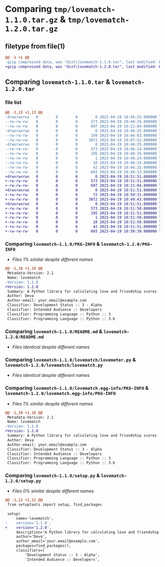 # Comparing `tmp/lovematch-1.1.0.tar.gz` & `tmp/lovematch-1.2.0.tar.gz`

## filetype from file(1)

```diff
@@ -1 +1 @@
-gzip compressed data, was "dist\lovematch-1.1.0.tar", last modified: Wed Apr 19 10:46:25 2023, max compression
+gzip compressed data, was "dist\lovematch-1.2.0.tar", last modified: Wed Apr 19 10:51:51 2023, max compression
```

## Comparing `lovematch-1.1.0.tar` & `lovematch-1.2.0.tar`

### file list

```diff
@@ -1,13 +1,13 @@
-drwxrwxrwx   0        0        0        0 2023-04-19 10:46:25.000000 lovematch-1.1.0/
--rw-rw-rw-   0        0        0      573 2023-04-19 10:46:25.000000 lovematch-1.1.0/PKG-INFO
--rw-rw-rw-   0        0        0      697 2023-04-19 10:21:04.000000 lovematch-1.1.0/README.md
-drwxrwxrwx   0        0        0        0 2023-04-19 10:46:25.000000 lovematch-1.1.0/lovematch/
--rw-rw-rw-   0        0        0      199 2023-04-19 10:46:03.000000 lovematch-1.1.0/lovematch/__init__.py
--rw-rw-rw-   0        0        0     3072 2023-04-19 10:07:52.000000 lovematch-1.1.0/lovematch/lovemeter.py
-drwxrwxrwx   0        0        0        0 2023-04-19 10:46:25.000000 lovematch-1.1.0/lovematch.egg-info/
--rw-rw-rw-   0        0        0      573 2023-04-19 10:46:24.000000 lovematch-1.1.0/lovematch.egg-info/PKG-INFO
--rw-rw-rw-   0        0        0      195 2023-04-19 10:46:25.000000 lovematch-1.1.0/lovematch.egg-info/SOURCES.txt
--rw-rw-rw-   0        0        0        1 2023-04-19 10:46:24.000000 lovematch-1.1.0/lovematch.egg-info/dependency_links.txt
--rw-rw-rw-   0        0        0       10 2023-04-19 10:46:24.000000 lovematch-1.1.0/lovematch.egg-info/top_level.txt
--rw-rw-rw-   0        0        0       42 2023-04-19 10:46:25.000000 lovematch-1.1.0/setup.cfg
--rw-rw-rw-   0        0        0      693 2023-04-19 10:46:13.000000 lovematch-1.1.0/setup.py
+drwxrwxrwx   0        0        0        0 2023-04-19 10:51:51.000000 lovematch-1.2.0/
+-rw-rw-rw-   0        0        0      573 2023-04-19 10:51:51.000000 lovematch-1.2.0/PKG-INFO
+-rw-rw-rw-   0        0        0      697 2023-04-19 10:21:04.000000 lovematch-1.2.0/README.md
+drwxrwxrwx   0        0        0        0 2023-04-19 10:51:51.000000 lovematch-1.2.0/lovematch/
+-rw-rw-rw-   0        0        0       72 2023-04-19 10:50:31.000000 lovematch-1.2.0/lovematch/__init__.py
+-rw-rw-rw-   0        0        0     3072 2023-04-19 10:49:43.000000 lovematch-1.2.0/lovematch/lovematch.py
+drwxrwxrwx   0        0        0        0 2023-04-19 10:51:51.000000 lovematch-1.2.0/lovematch.egg-info/
+-rw-rw-rw-   0        0        0      573 2023-04-19 10:51:50.000000 lovematch-1.2.0/lovematch.egg-info/PKG-INFO
+-rw-rw-rw-   0        0        0      195 2023-04-19 10:51:51.000000 lovematch-1.2.0/lovematch.egg-info/SOURCES.txt
+-rw-rw-rw-   0        0        0        1 2023-04-19 10:51:50.000000 lovematch-1.2.0/lovematch.egg-info/dependency_links.txt
+-rw-rw-rw-   0        0        0       10 2023-04-19 10:51:50.000000 lovematch-1.2.0/lovematch.egg-info/top_level.txt
+-rw-rw-rw-   0        0        0       42 2023-04-19 10:51:51.000000 lovematch-1.2.0/setup.cfg
+-rw-rw-rw-   0        0        0      693 2023-04-19 10:50:39.000000 lovematch-1.2.0/setup.py
```

### Comparing `lovematch-1.1.0/PKG-INFO` & `lovematch-1.2.0/PKG-INFO`

 * *Files 1% similar despite different names*

```diff
@@ -1,10 +1,10 @@
 Metadata-Version: 2.1
 Name: lovematch
-Version: 1.1.0
+Version: 1.2.0
 Summary: A Python library for calculating love and friendship scores
 Author: Deva
 Author-email: your.email@example.com
 Classifier: Development Status :: 3 - Alpha
 Classifier: Intended Audience :: Developers
 Classifier: Programming Language :: Python :: 3
 Classifier: Programming Language :: Python :: 3.6
```

### Comparing `lovematch-1.1.0/README.md` & `lovematch-1.2.0/README.md`

 * *Files identical despite different names*

### Comparing `lovematch-1.1.0/lovematch/lovemeter.py` & `lovematch-1.2.0/lovematch/lovematch.py`

 * *Files identical despite different names*

### Comparing `lovematch-1.1.0/lovematch.egg-info/PKG-INFO` & `lovematch-1.2.0/lovematch.egg-info/PKG-INFO`

 * *Files 1% similar despite different names*

```diff
@@ -1,10 +1,10 @@
 Metadata-Version: 2.1
 Name: lovematch
-Version: 1.1.0
+Version: 1.2.0
 Summary: A Python library for calculating love and friendship scores
 Author: Deva
 Author-email: your.email@example.com
 Classifier: Development Status :: 3 - Alpha
 Classifier: Intended Audience :: Developers
 Classifier: Programming Language :: Python :: 3
 Classifier: Programming Language :: Python :: 3.6
```

### Comparing `lovematch-1.1.0/setup.py` & `lovematch-1.2.0/setup.py`

 * *Files 0% similar despite different names*

```diff
@@ -1,12 +1,12 @@
 from setuptools import setup, find_packages
 
 setup(
     name='lovematch',
-    version='1.1.0',
+    version='1.2.0',
     description='A Python library for calculating love and friendship scores',
     author='Deva',
     author_email='your.email@example.com',
     packages=find_packages(),
     classifiers=[
         'Development Status :: 3 - Alpha',
         'Intended Audience :: Developers',
```

